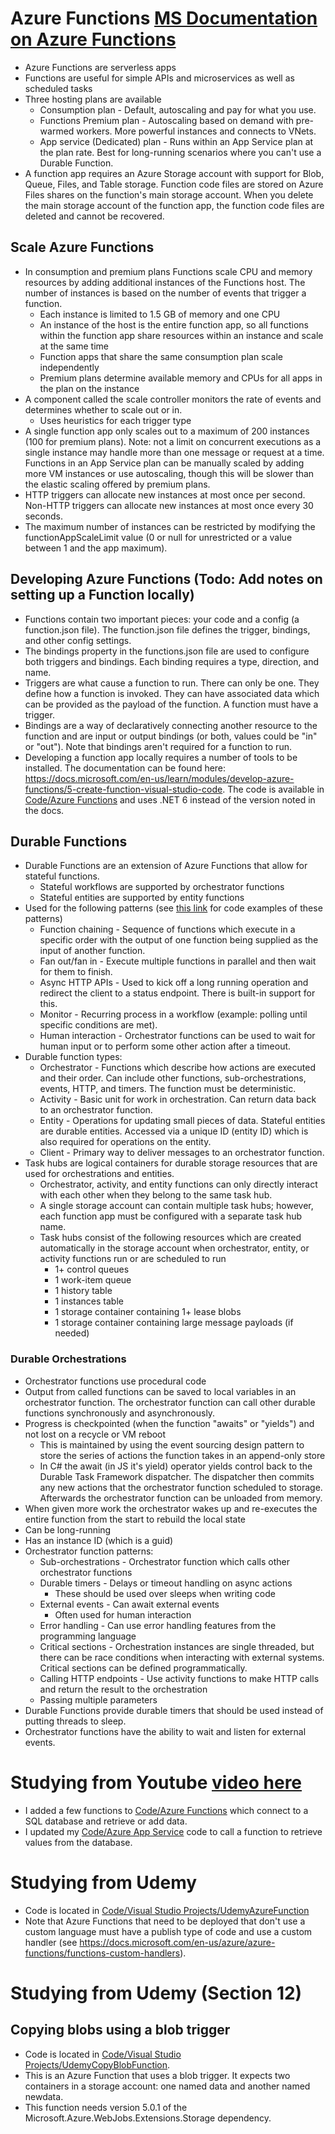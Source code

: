 # Azure Functions [MS Documentation on Azure Functions](https://learn.microsoft.com/en-us/azure/azure-functions/functions-overview)
- Azure Functions are serverless apps
- Functions are useful for simple APIs and microservices as well as scheduled tasks
- Three hosting plans are available
  - Consumption plan - Default, autoscaling and pay for what you use.
  - Functions Premium plan - Autoscaling based on demand with pre-warmed workers. More powerful instances and connects to VNets.
  - App service (Dedicated) plan - Runs within an App Service plan at the plan rate. Best for long-running scenarios where you can't use a Durable Function.
- A function app requires an Azure Storage account with support for Blob, Queue, Files, and Table storage. Function code files are stored on Azure Files shares on the function's main storage account. When you delete the main storage account of the function app, the function code files are deleted and cannot be recovered.
## Scale Azure Functions
- In consumption and premium plans Functions scale CPU and memory resources by adding additional instances of the Functions host. The number of instances is based on the number of events that trigger a function.
  - Each instance is limited to 1.5 GB of memory and one CPU
  - An instance of the host is the entire function app, so all functions within the function app share resources within an instance and scale at the same time
  - Function apps that share the same consumption plan scale independently
  - Premium plans determine available memory and CPUs for all apps in the plan on the instance
- A component called the scale controller monitors the rate of events and determines whether to scale out or in.
  - Uses heuristics for each trigger type 
- A single function app only scales out to a maximum of 200 instances (100 for premium plans). Note: not a limit on concurrent executions as a single instance may handle more than one message or request at a time. Functions in an App Service plan can be manually scaled by adding more VM instances or use autoscaling, though this will be slower than the elastic scaling offered by premium plans.
- HTTP triggers can allocate new instances at most once per second. Non-HTTP triggers can allocate new instances at most once every 30 seconds.
- The maximum number of instances can be restricted by modifying the functionAppScaleLimit value (0 or null for unrestricted or a value between 1 and the app maximum).

## Developing Azure Functions (Todo: Add notes on setting up a Function locally)
- Functions contain two important pieces: your code and a config (a function.json file). The function.json file defines the trigger, bindings, and other config settings. 
- The bindings property in the functions.json file are used to configure both triggers and bindings. Each binding requires a type, direction, and name.
- Triggers are what cause a function to run. There can only be one. They define how a function is invoked. They can have associated data which can be provided as the payload of the function. A function must have a trigger.
- Bindings are a way of declaratively connecting another resource to the function and are input or output bindings (or both, values could be "in" or "out"). Note that bindings aren't required for a function to run.
- Developing a function app locally requires a number of tools to be installed. The documentation can be found here: https://docs.microsoft.com/en-us/learn/modules/develop-azure-functions/5-create-function-visual-studio-code. The code is available in [Code/Azure Functions](Code/Azure%20Functions/) and uses .NET 6 instead of the version noted in the docs.

## Durable Functions
- Durable Functions are an extension of Azure Functions that allow for stateful functions.
  - Stateful workflows are supported by orchestrator functions
  - Stateful entities are supported by entity functions
- Used for the following patterns (see [this link](https://learn.microsoft.com/en-us/training/modules/implement-durable-functions/2-durable-functions-overview) for code examples of these patterns)
  - Function chaining - Sequence of functions which execute in a specific order with the output of one function being supplied as the input of another function.
  - Fan out/fan in - Execute multiple functions in parallel and then wait for them to finish.
  - Async HTTP APIs - Used to kick off a long running operation and redirect the client to a status endpoint. There is built-in support for this.
  - Monitor - Recurring process in a workflow (example: polling until specific conditions are met).
  - Human interaction - Orchestrator functions can be used to wait for human input or to perform some other action after a timeout.
- Durable function types:
  - Orchestrator - Functions which describe how actions are executed and their order. Can include other functions, sub-orchestrations, events, HTTP, and timers. The function must be deterministic.
  - Activity - Basic unit for work in orchestration. Can return data back to an orchestrator function.
  - Entity - Operations for updating small pieces of data. Stateful entities are durable entities. Accessed via a unique ID (entity ID) which is also required for operations on the entity.
  - Client - Primary way to deliver messages to an orchestrator function.
- Task hubs are logical containers for durable storage resources that are used for orchestrations and entities.
  - Orchestrator, activity, and entity functions can only directly interact with each other when they belong to the same task hub.
  - A single storage account can contain multiple task hubs; however, each function app must be configured with a separate task hub name.
  - Task hubs consist of the following resources which are created automatically in the storage account when orchestrator, entity, or activity functions run or are scheduled to run
    - 1+ control queues
    - 1 work-item queue
    - 1 history table
    - 1 instances table
    - 1 storage container containing 1+ lease blobs
    - 1 storage container containing large message payloads (if needed)

### Durable Orchestrations
- Orchestrator functions use procedural code
- Output from called functions can be saved to local variables in an orchestrator function. The orchestrator function can call other durable functions synchronously and asynchronously.
- Progress is checkpointed (when the function "awaits" or "yields") and not lost on a recycle or VM reboot
  - This is maintained by using the event sourcing design pattern to store the series of actions the function takes in an append-only store
  - In C# the await (in JS it's yield) operator yields control back to the Durable Task Framework dispatcher. The dispatcher then commits any new actions that the orchestrator function scheduled to storage. Afterwards the orchestrator function can be unloaded from memory.
- When given more work the orchestrator wakes up and re-executes the entire function from the start to rebuild the local state
- Can be long-running
- Has an instance ID (which is a guid)
- Orchestrator function patterns:
  - Sub-orchestrations - Orchestrator function which calls other orchestrator functions
  - Durable timers - Delays or timeout handling on async actions
    - These should be used over sleeps when writing code
  - External events - Can await external events
    - Often used for human interaction
  - Error handling - Can use error handling features from the programming language
  - Critical sections - Orchestration instances are single threaded, but there can be race conditions when interacting with external systems. Critical sections can be defined programmatically.
  - Calling HTTP endpoints - Use activity functions to make HTTP calls and return the result to the orchestration
  - Passing multiple parameters
- Durable Functions provide durable timers that should be used instead of putting threads to sleep.
- Orchestrator functions have the ability to wait and listen for external events.


# Studying from Youtube [video here](https://www.youtube.com/watch?v=Mo8dYQBx5ic&list=PLLc2nQDXYMHpekgrToMrDpVtFtvmRSqVt&index=5)
- I added a few functions to [Code/Azure Functions](Code/Azure%20Functions/) which connect to a SQL database and retrieve or add data.
- I updated my [Code/Azure App Service](Code/Azure%20App%20Service/) code to call a function to retrieve values from the database.


# Studying from Udemy
- Code is located in [Code/Visual Studio Projects/UdemyAzureFunction](Code/Visual%20Studio%20Projects/UdemyAzureFunction/)
- Note that Azure Functions that need to be deployed that don't use a custom language must have a publish type of code and use a custom handler (see  https://docs.microsoft.com/en-us/azure/azure-functions/functions-custom-handlers).

# Studying from Udemy (Section 12)
## Copying blobs using a blob trigger
- Code is located in [Code/Visual Studio Projects/UdemyCopyBlobFunction](Code/Visual%20Studio%20Projects/UdemyCopyBlobFunction/).
- This is an Azure Function that uses a blob trigger. It expects two containers in a storage account: one named data and another named newdata.
- This function needs version 5.0.1 of the Microsoft.Azure.WebJobs.Extensions.Storage dependency.